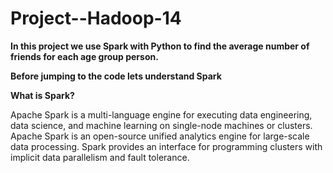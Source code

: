 # Project--Hadoop-14

<table>
  
**In this project we use Spark with Python to find the average number of friends for each age group person.**

**Before jumping to the code lets understand Spark**

**What is Spark?**

Apache Spark is a multi-language engine for executing data engineering, data science, and machine learning on single-node machines or clusters.
Apache Spark is an open-source unified analytics engine for large-scale data processing. Spark provides an interface for programming clusters with implicit data parallelism and fault tolerance.



  
</table>
